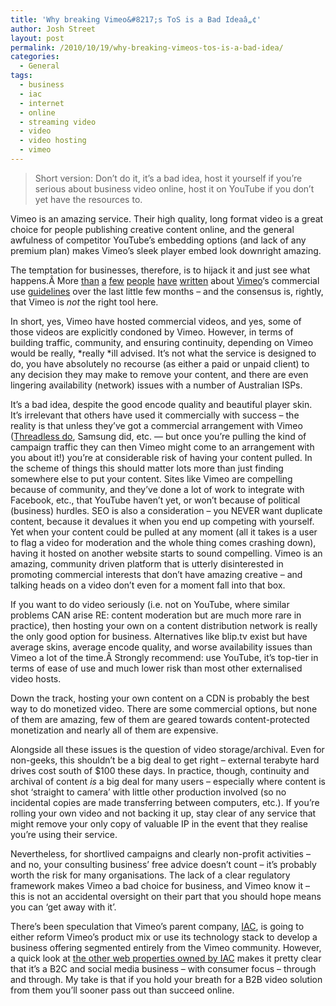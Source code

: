 ```yaml
---
title: 'Why breaking Vimeo&#8217;s ToS is a Bad Ideaâ„¢'
author: Josh Street
layout: post
permalink: /2010/10/19/why-breaking-vimeos-tos-is-a-bad-idea/
categories:
  - General
tags:
  - business
  - iac
  - internet
  - online
  - streaming video
  - video
  - video hosting
  - vimeo
---
```

> Short version: Don&#8217;t do it, it&#8217;s a bad idea, host it yourself if you&#8217;re serious about business video online, host it on YouTube if you don&#8217;t yet have the resources to.

Vimeo is an amazing service. Their high quality, long format video is a great choice for people publishing creative content online, and the general awfulness of competitor YouTube&#8217;s embedding options (and lack of any premium plan) makes Vimeo&#8217;s sleek player embed look downright amazing.

The temptation for businesses, therefore, is to hijack it and just see what happens.Â More [than][1] [a][2] [few][3] [people][4] [have][5] [written][6] about [Vimeo][7]&#8216;s commercial use [guidelines][8] over the last little few months &#8211; and the consensus is, rightly, that Vimeo is *not* the right tool here.

In short, yes, Vimeo have hosted commercial videos, and yes, some of those videos are explicitly condoned by Vimeo. However, in terms of building traffic, community, and ensuring continuity, depending on Vimeo would be really, *really *ill advised. It&#8217;s not what the service is designed to do, you have absolutely no recourse (as either a paid or unpaid client) to any decision they may make to remove your content, and there are even lingering availability (network) issues with a number of Australian ISPs.

It&#8217;s a bad idea, despite the good encode quality and beautiful player skin. It&#8217;s irrelevant that others have used it commercially with success &#8211; the reality is that unless they&#8217;ve got a commercial arrangement with Vimeo ([Threadless do][9], Samsung did, etc. &#8212; but once you&#8217;re pulling the kind of campaign traffic they can then Vimeo might come to an arrangement with you about it!) you&#8217;re at considerable risk of having your content pulled. In the scheme of things this should matter lots more than just finding somewhere else to put your content. Sites like Vimeo are compelling because of community, and they&#8217;ve done a lot of work to integrate with Facebook, etc., that YouTube haven&#8217;t yet, or won&#8217;t because of political (business) hurdles. SEO is also a consideration &#8211; you NEVER want duplicate content, because it devalues it when you end up competing with yourself. Yet when your content could be pulled at any moment (all it takes is a user to flag a video for moderation and the whole thing comes crashing down), having it hosted on another website starts to sound compelling. Vimeo is an amazing, community driven platform that is utterly disinterested in promoting commercial interests that don&#8217;t have amazing creative &#8211; and talking heads on a video don&#8217;t even for a moment fall into that box.

If you want to do video seriously (i.e. not on YouTube, where similar problems CAN arise RE: content moderation but are much more rare in practice), then hosting your own on a content distribution network is really the only good option for business. Alternatives like blip.tv exist but have average skins, average encode quality, and worse availability issues than Vimeo a lot of the time.Â Strongly recommend: use YouTube, it&#8217;s top-tier in terms of ease of use and much lower risk than most other externalised video hosts.

Down the track, hosting your own content on a CDN is probably the best way to do monetized video. There are some commercial options, but none of them are amazing, few of them are geared towards content-protected monetization and nearly all of them are expensive.

Alongside all these issues is the question of video storage/archival. Even for non-geeks, this shouldn&#8217;t be a big deal to get right &#8211; external terabyte hard drives cost south of $100 these days. In practice, though, continuity and archival of content *is* a big deal for many users &#8211; especially where content is shot &#8216;straight to camera&#8217; with little other production involved (so no incidental copies are made transferring between computers, etc.). If you&#8217;re rolling your own video and not backing it up, stay clear of any service that might remove your only copy of valuable IP in the event that they realise you&#8217;re using their service.

Nevertheless, for shortlived campaigns and clearly non-profit activities &#8211; and no, your consulting business&#8217; free advice doesn&#8217;t count &#8211; it&#8217;s probably worth the risk for many organisations. The lack of a clear regulatory framework makes Vimeo a bad choice for business, and Vimeo know it &#8211; this is not an accidental oversight on their part that you should hope means you can &#8216;get away with it&#8217;.

There&#8217;s been speculation that Vimeo&#8217;s parent company, [IAC][10], is going to either reform Vimeo&#8217;s product mix or use its technology stack to develop a business offering segmented entirely from the Vimeo community. However, a quick look at [the other web properties owned by IAC][11] makes it pretty clear that it&#8217;s a B2C and social media business &#8211; with consumer focus &#8211; through and through. My take is that if you hold your breath for a B2B video solution from them you&#8217;ll sooner pass out than succeed online.

 [1]: http://vimeo.com/forums/topic:23643
 [2]: http://vimeo.com/forums/topic:28376
 [3]: http://vimeo.com/forums/topic:8484
 [4]: http://boagworld.com/reviews/vimeo
 [5]: http://www.designateonline.com/discussions/comments.php?DiscussionID=5601&page=1
 [6]: http://andybeard.eu/2337/vimeo-commercial-use.html
 [7]: http://www.vimeo.com/
 [8]: http://vimeo.com/guidelines
 [9]: http://vimeo.com/threadless
 [10]: http://www.iac.com/
 [11]: http://www.iac.com/Our-Businesses/